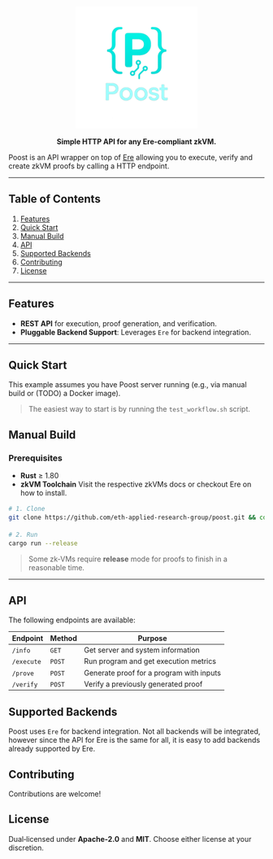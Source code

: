 
<p align="center">
  <img src="assets/logo.png" width="240" alt="Poost logo" />
</p>

<p align="center"><b>Simple HTTP API for any Ere-compliant zkVM.</b></p>

Poost is an API wrapper on top of [Ere](https://github.com/eth-applied-research-group/ere) allowing you to execute, verify and create zkVM proofs by calling a HTTP endpoint.

---

## Table of Contents

1. [Features](#features)
2. [Quick Start](#quick-start)
3. [Manual Build](#manual-build)
4. [API](#api)
5. [Supported Backends](#supported-backends)
6. [Contributing](#contributing)
7. [License](#license)

---

## Features

* **REST API** for execution, proof generation, and verification.
* **Pluggable Backend Support**: Leverages `Ere` for backend integration.

---

## Quick Start

This example assumes you have Poost server running (e.g., via manual build or (TODO) a Docker image).

> The easiest way to start is by running the `test_workflow.sh` script.

## Manual Build

### Prerequisites

* **Rust** ≥ 1.80
* **zkVM Toolchain** Visit the respective zkVMs docs or checkout Ere on how to install.

```bash
# 1. Clone
git clone https://github.com/eth-applied-research-group/poost.git && cd poost

# 2. Run
cargo run --release
```

> Some zk‑VMs require **release** mode for proofs to finish in a reasonable time.

---

## API

The following endpoints are available:

| Endpoint   | Method | Purpose                                     |
|------------|--------|---------------------------------------------|
| `/info`    | `GET`  | Get server and system information           |
| `/execute` | `POST` | Run program and get execution metrics       |
| `/prove`   | `POST` | Generate proof for a program with inputs    |
| `/verify`  | `POST` | Verify a previously generated proof         |

## Supported Backends

Poost uses `Ere` for backend integration. Not all backends will be integrated, however since the API for Ere is the same for all, it is easy to add backends already supported by Ere.

## Contributing

Contributions are welcome!

## License

Dual‑licensed under **Apache‑2.0** and **MIT**. Choose either license at your discretion.
